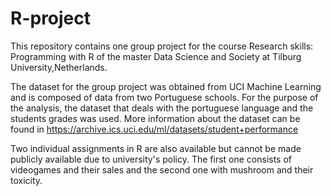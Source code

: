 # R-project
This repository contains one group project for the course
Research skills: Programming with R of the master
Data Science and Society at Tilburg University,Netherlands.

The dataset for the group project was obtained from UCI Machine Learning and is composed of 
data from two  Portuguese schools. For the purpose of the analysis, the dataset that deals
with the portuguese language and the students grades was used. More information about the dataset 
can be found in https://archive.ics.uci.edu/ml/datasets/student+performance
 
Two individual assignments in R  are also available but cannot be made publicly available 
due to university's policy. The first one consists of videogames and their sales and 
the second one with mushroom and their toxicity.
